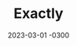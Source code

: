 ---
layout: default
title: Exactly
date: 2023-03-01 -0300
tags: UX UI
image: /img/work/exactly.jpg
link: https://twitter.com/deadpine_xyz/status/1631379467909079061
---